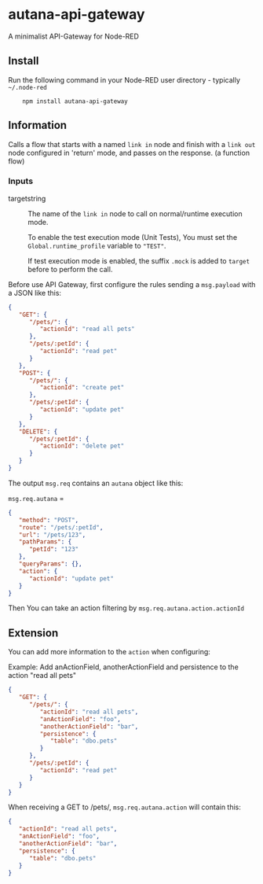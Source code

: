autana-api-gateway
=====================

A minimalist API-Gateway for Node-RED

## Install

Run the following command in your Node-RED user directory - typically `~/.node-red`

        npm install autana-api-gateway

## Information

<p>Calls a flow that starts with a named <code>link in</code> node and finish with a <code>link out</code> node configured
       in 'return' mode, and passes on the response. (a function flow)</p>
   <h3>Inputs</h3>
   <dl class="message-properties">
      <dt class="optional">target<span class="property-type">string</span></dt>
      <dd>
         <p>The name of the <code>link in</code> node to call on normal/runtime execution mode.</p>
         <p>To enable the test execution mode (Unit Tests), You must set the <code>Global.runtime_profile</code> variable to <code>"TEST"</code>.<p>
         <p>If test execution mode is enabled, the suffix <code>.mock</code> is added to <code>target</code> before to perform the call.<p>
      </dd>
   </dl>

   
Before use API Gateway, first configure the rules sending a <code>msg.payload</code> with a JSON like this:

```json
{
   "GET": {
      "/pets/": {
         "actionId": "read all pets"
      },
      "/pets/:petId": {
         "actionId": "read pet"
      }
   },
   "POST": {
      "/pets/": {
         "actionId": "create pet"
      },
      "/pets/:petId": {
         "actionId": "update pet"
      }
   },
   "DELETE": {
      "/pets/:petId": {
         "actionId": "delete pet"
      }
   }
}
```

The output <code>msg.req</code> contains an <code>autana</code> object like 
this:

<code>msg.req.autana</code> =
```json
{
   "method": "POST",
   "route": "/pets/:petId",
   "url": "/pets/123",
   "pathParams": {
      "petId": "123"
   },
   "queryParams": {},
   "action": {
      "actionId": "update pet"
   }
}
```

Then You can take an action filtering by <code>msg.req.autana.action.actionId</code>

## Extension

You can add more information to the <code>action</code> when configuring:

Example: Add anActionField, anotherActionField and persistence to the action "read all pets"

```json
{
   "GET": {
      "/pets/": {
         "actionId": "read all pets",
         "anActionField": "foo",
         "anotherActionField": "bar",
         "persistence": {
            "table": "dbo.pets"
         }
      },
      "/pets/:petId": {
         "actionId": "read pet"
      }
   }
}
```

When receiving a GET to /pets/, <code>msg.req.autana.action</code> will contain this:

```json
{
   "actionId": "read all pets",
   "anActionField": "foo",
   "anotherActionField": "bar",
   "persistence": {
      "table": "dbo.pets"
   }
}
```